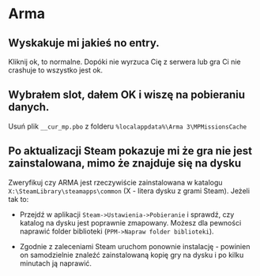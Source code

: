# Arma

## Wyskakuje mi jakieś no entry.
Kliknij ok, to normalne. Dopóki nie wyrzuca Cię z serwera lub gra Ci nie crashuje to wszystko jest ok.

## Wybrałem slot, dałem OK i wiszę na pobieraniu danych.
Usuń plik `__cur_mp.pbo` z folderu `%localappdata%\Arma 3\MPMissionsCache`

## Po aktualizacji Steam pokazuje mi że gra nie jest zainstalowana, mimo że znajduje się na dysku
Zweryfikuj czy ARMA jest rzeczywiście zainstalowana w katalogu `X:\SteamLibrary\steamapps\common` (X - litera dysku z grami Steam). Jeżeli tak to:
- Przejdź w aplikacji `Steam->Ustawienia->Pobieranie` i sprawdź, czy katalog na dysku jest poprawnie zmapowany. Możesz dla pewności naprawić folder biblioteki (`PPM->Napraw folder biblioteki`).
* Zgodnie z zaleceniami Steam uruchom ponownie instalację - powinien on samodzielnie znaleźć zainstalowaną kopię gry na dysku i po kilku minutach ją naprawić.
